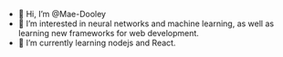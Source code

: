 - 👋 Hi, I’m @Mae-Dooley
- 👀 I’m interested in neural networks and machine learning, as well as learning new frameworks for web development.
- 🌱 I’m currently learning nodejs and React.
<!---
- 💞️ I’m looking to collaborate on ...
- 📫 How to reach me ...
- 😄 Pronouns: ...
- ⚡ Fun fact: ...
--->

<!---
TPDooley/TPDooley is a ✨ special ✨ repository because its `README.md` (this file) appears on your GitHub profile.
You can click the Preview link to take a look at your changes.
--->
